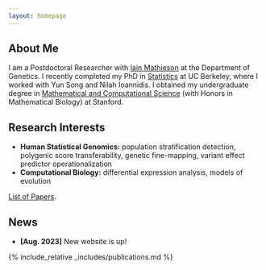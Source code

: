```yaml
---
layout: homepage
---
```


## About Me

I am a Postdoctoral Researcher with [Iain Mathieson](https://www.med.upenn.edu/mathieson-lab/) at the Department of Genetics. I recently completed my PhD in [Statistics](https://statistics.berkeley.edu/) at UC Berkeley, where I worked with Yun Song and Nilah Ioannidis. I obtained my undergraduate degree in [Mathematical and Computational Science](https://mcs.stanford.edu/) (with Honors in Mathematical Biology) at Stanford.     

## Research Interests

- **Human Statistical Genomics:** population stratification detection, polygenic score transferability, genetic fine-mapping, variant effect predictor operationalization     
- **Computational Biology:** differential expression analysis, models of evolution    

[List of Papers](./research.md).

## News

- **[Aug. 2023]** New website is up!

{% include_relative _includes/publications.md %}